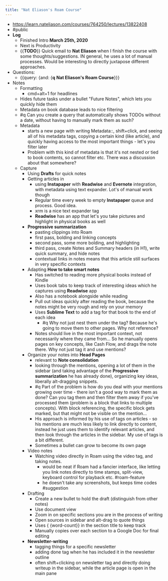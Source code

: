 ```yaml
---
title: "Nat Eliason's Roam Course"
---
```


- <a id='_tiyzf030'/>https://learn.nateliason.com/courses/764250/lectures/13822408
- <a id='NAqZUE_KM'/>#public
- <a id='bUnIclJ0o'/>**Log**
    - <a id='R9dSzJ7iJ'/>Finished Intro **March 25th, 2020**
    - <a id='bE1o9c9iH'/>Next is Productivity
    - <a id='3VmFyeUn4'/>{{**TODO**}} Quick email to **Nat Eliason** when I finish the course with some thoughts/suggestions. IN general, he uses a lot of manual processes. Would be interesting to directly juxtapose different approaches.
- <a id='bDLDnuma3'/>Questions:
    - <a id='-WOiLi4FX'/>{{query: {and: {**q** **Nat Eliason's Roam Course**}}}
- <a id='jIeFxkB6_'/>Notes
    - <a id='4HbLjry7-'/>Formatting
        - <a id='ypnbRX2Ze'/>cmd+alt+1 for headlines
    - <a id='rGR7c-YVX'/>Hides future tasks under a bullet "Future Notes", which lets you quickly hide them
    - <a id='5xDzpWCwF'/>Metadata on book database leads to nice filtering
    - <a id='q_GNdjMt6'/>#q Can you create a query that automatically shows TODOs without a date, without having to manually mark them as such?
    - <a id='7Y0bUm1Jk'/>Metadata
        - <a id='W4FsvWQuZ'/>starts a new page with writing Metadata::, shift+click, and seeing all of his metadata tags, copying a certain kind (like article), and quickly having access to the most important things - let's you filter later
        - <a id='UZGkbRzPg'/>Problem with this kind of metadata is that it's not nested or tied to book contents, so cannot filter etc. There was a discussion about that somewhere?
    - <a id='KA8vgOzNy'/>Capture
        - <a id='OZgNQZEo3'/>Using **Drafts** for quick notes
        - <a id='4le94ckww'/>Getting articles in
            - <a id='1TWY185wo'/>using **Instapaper** with **Readwise** and **Evernote** integration, with metadata using text expander. Lot's of manual work though
            - <a id='sbATVV2VH'/>Regular time every week to empty **Instapaper** queue and process. Good idea.
            - <a id='BFan4SKmV'/>xrm is a nice text expander tag
            - <a id='D2zBDdZ6A'/>**Readwise** has an app that let's you take pictures and highlight in physical books as well
        - <a id='fLh4xTlx_'/>**Progressive summarization**
            - <a id='t1MdA_V89'/>pasting clippings into Roam
            - <a id='kWOQvuTLw'/>first pass, bolding and linking concepts
            - <a id='9DJ1DeXhK'/>second pass, some more bolding, and highlighting
            - <a id='kW2fq5WgH'/>third pass, create Notes and Summary headers (in H1), write quick summary, and hide notes
            - <a id='Uc5is4FWs'/>contextual links in notes means that this article still surfaces in very specific contexts
        - <a id='N5KBYMm_B'/>Adapting **How to take smart notes**
            - <a id='niKcDnZo_'/>Has switched to reading more physical books instead of Kindle
            - <a id='qIAyNyw6b'/>Uses book tabs to keep track of interesting ideas which he captures using **Readwise** app
            - <a id='hgQiFQbZH'/>Also has a notebook alongside while reading
            - <a id='emA7QgAVo'/>Pull out ideas quickly after reading the book, because the notes might be very rough and rely on your memory
            - <a id='kf7_oiA7t'/>Uses **Sublime Text** to add a tag for that book to the end of each idea
                - <a id='5V_y7TRDB'/>#q Why not just nest them under the tag? Because he's going to move them to other pages. Why not reference?
            - <a id='0geM-zIkU'/>Notes should live in the most important context, not necessarily where they came from... So he manually opens pages on key concepts, like Cash Flow, and drags the note there. Why not just tag it and use mentions?
        - <a id='nfD3Cc6-7'/>Organize your notes into **Head Pages**
            - <a id='Vo8skD5--'/>relevant to **Note consolidation**
            - <a id='63vVLD87d'/>looking through the mentions, opening a lot of them in the sidebar (and taking advantage of the **Progressive summarization** he has already done), organizing key ideas, liberally alt-dragging snippets.
            - <a id='Vc3dinsnd'/>#q Part of the problem is how do you deal with your mentions growing over time - there isn't a good way to mark them as done? Can you tag them and then filter them away if you've processed them (problem is a block that links to multiple concepts). With block referencing, the specific block gets marked, but that might not be visible on the mention...
            - <a id='Ki4MFmhid'/>His approach is informed by his use of tags on articles - so his mentions are much less likely to link directly to content, instead he just uses them to identify relevant articles, and then look through the articles in the sidebar. My use of tags is a bit different.
            - <a id='pzCubr4G3'/>Sometimes a bullet can grow to become its own page
        - <a id='gwc-Gfqzj'/>Video notes
            - <a id='tybJjKK0H'/>Watching video directly in Roam using the video tag, and taking notes.
                - <a id='eqqPBQRUA'/>would be neat if Roam had a fancier interface, like letting you link notes directly to time stamps, split-view, keyboard control for playback etc. #roam-feature
                - <a id='gX9krijJ2'/>he doesn't take any screenshots, but keeps time codes #suggestion
        - <a id='6IS2bj3EA'/>Drafting
            - <a id='cIN35PBI0'/>Create a new bullet to hold the draft (distinguish from other notes)
            - <a id='_BiC8dOLz'/>Use document view
            - <a id='8boRK9WcU'/>Zoom in on specific sections you are in the process of writing
            - <a id='KeV_zHwPU'/>Open sources in sidebar and alt-drag to quote things
            - <a id='ZBVup8Kp6'/>Uses { {word-count}} in the section title to keep track
            - <a id='zd8psUgad'/>Manually copies over each section to a Google Doc for final editing
        - <a id='vdDd9WrfS'/>**Newsletter-writing**
            - <a id='j5ih8DFFk'/>tagging things for a specific newsletter
            - <a id='aClNmtT4G'/>adding done tag when he has included it in the newsletter outline
            - <a id='iV0P8P6tP'/>often shift+clicking on newsletter tag and directly doing writeup in the sidebar, while the article page is open in the main pane
